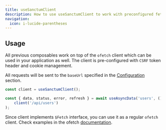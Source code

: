 ```yaml
---
title: useSanctumClient
description: How to use useSanctumClient to work with preconfigured fetch client
navigation:
  icon: i-lucide-parentheses
---
```


## Usage

All previous composables work on top of the `ofetch` client which can be used in your application as well. 
The client is pre-configured with `CSRF` token header and cookie management.

All requests will be sent to the `baseUrl` specified in the [Configuration](/usage/configuration) section.

```typescript
const client = useSanctumClient();

const { data, status, error, refresh } = await useAsyncData('users', () =>
    client('/api/users')
);
```

Since client implements `$Fetch` interface, you can use it as a regular `ofetch` client. 
Check examples in the ofetch [documentation](https://github.com/unjs/ofetch?tab=readme-ov-file#%EF%B8%8F-create-fetch-with-default-options).



